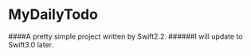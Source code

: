 # MyDailyTodo
####A pretty simple project written by Swift2.2.
######I will update to Swift3.0 later.
